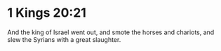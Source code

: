 # 1 Kings 20:21

And the king of Israel went out, and smote the horses and chariots, and slew the Syrians with a great slaughter.